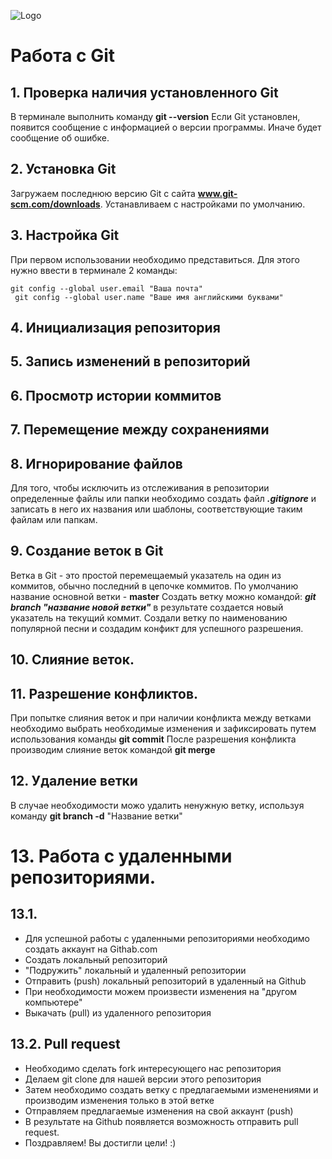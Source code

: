 ![Logo](git.0.jpg)
# Работа с Git

## 1. Проверка наличия установленного Git

В терминале выполнить команду **git --version**
Если Git установлен, появится сообщение с информацией о версии программы. Иначе будет сообщение об ошибке.

## 2. Установка Git
Загружаем последнюю версию Git с сайта **www.git-scm.com/downloads**.
Устанавливаем с настройками по умолчанию.

## 3. Настройка Git
При первом использовании необходимо представиться. Для этого нужно ввести в терминале 2 команды:
```
git config --global user.email "Ваша почта"
 git config --global user.name "Ваше имя английскими буквами"
 ```
## 4. Инициализация репозитория
## 5. Запись изменений в репозиторий
## 6. Просмотр истории коммитов
## 7. Перемещение между сохранениями
## 8. Игнорирование файлов
 Для того, чтобы исключить из отслеживания в репозитории определенные файлы или папки необходимо создать файл ***.gitignore*** и записать в него их названия или шаблоны, соответствующие таким файлам или папкам.

 ## 9. Создание веток в Git
 Ветка в Git -  это простой перемещаемый указатель на один из коммитов, обычно последний в цепочке коммитов.
 По умолчанию название основной ветки - **master**
 Создать ветку можно командой:
***git branch "название новой ветки"***
в результате создается новый указатель на текущий коммит.
Создали ветку по наименованию популярной песни и создадим конфикт для успешного разрешения.  
## 10. Слияние веток.
## 11. Разрешение конфликтов.
При попытке слияния веток и при наличии конфликта между ветками необходимо выбрать необходимые изменения и зафиксировать путем использования команды **git commit**
После разрешения конфликта производим слияние веток командой **git merge**
## 12. Удаление ветки
В случае необходимости можо удалить ненужную ветку, используя команду **git branch -d** "Название ветки"

# 13. Работа с удаленными репозиториями.
## 13.1.
- Для успешной работы с удаленными репозиториями необходимо создать аккаунт на Githab.com
- Создать локальный репозиторий
- "Подружить" локальный и удаленный репозитории
- Отправить (push) локальный репозиторий в удаленный на Github
- При необходимости можем произвести изменения на "другом компьютере"
- Выкачать (pull) из удаленного репозитория
## 13.2. Pull request

- Необходимо сделать fork интересующего нас репозитория
- Делаем git clone для нашей версии этого репозитория
- Затем необходимо создать ветку с предлагаемыми изменениями и производим изменения только в этой ветке
- Отправляем предлагаемые изменения на свой аккаунт (push)
- В результате на Github  появляется возможность отправить pull request.
- Поздравляем! Вы достигли цели! :)